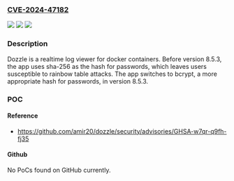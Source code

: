 ### [CVE-2024-47182](https://cve.mitre.org/cgi-bin/cvename.cgi?name=CVE-2024-47182)
![](https://img.shields.io/static/v1?label=Product&message=dozzle&color=blue)
![](https://img.shields.io/static/v1?label=Version&message=%3D%20%3C%208.5.3%20&color=brighgreen)
![](https://img.shields.io/static/v1?label=Vulnerability&message=CWE-328%3A%20Use%20of%20Weak%20Hash&color=brighgreen)

### Description

Dozzle is a realtime log viewer for docker containers. Before version 8.5.3, the app uses sha-256 as the hash for passwords, which leaves users susceptible to rainbow table attacks. The app switches to bcrypt, a more appropriate hash for passwords, in version 8.5.3.

### POC

#### Reference
- https://github.com/amir20/dozzle/security/advisories/GHSA-w7qr-q9fh-fj35

#### Github
No PoCs found on GitHub currently.

